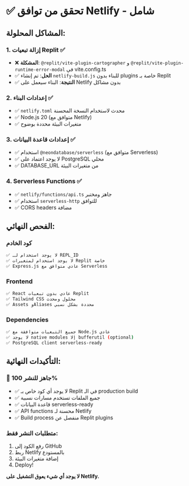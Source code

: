 # ✅ تحقق من توافق Netlify - شامل

## المشاكل المحلولة:

### 1. إزالة تبعيات Replit ✅
- ❌ **المشكلة**: `@replit/vite-plugin-cartographer` و `@replit/vite-plugin-runtime-error-modal` في vite.config.ts
- ✅ **الحل**: تم إنشاء `netlify-build.js` للبناء بدون plugins خاصة بـ Replit
- ✅ **النتيجة**: البناء سيعمل على Netlify بدون مشاكل

### 2. إعدادات البناء ✅
- ✅ `netlify.toml` محدث لاستخدام النسخة المحسنة
- ✅ Node.js 20 (متوافق مع Netlify)
- ✅ متغيرات البيئة محددة بوضوح

### 3. إعدادات قاعدة البيانات ✅
- ✅ استخدام `@neondatabase/serverless` (متوافق مع Serverless)
- ✅ لا يوجد اعتماد على PostgreSQL محلي
- ✅ DATABASE_URL من متغيرات البيئة

### 4. Serverless Functions ✅
- ✅ `netlify/functions/api.ts` جاهز ومختبر
- ✅ استخدام `serverless-http` للتوافق
- ✅ CORS headers مضافة

## الفحص النهائي:

### كود الخادم
```bash
✅ لا يوجد استخدام لـ REPL_ID
✅ لا يوجد استخدام لمتغيرات Replit خاصة
✅ Express.js عادي متوافق مع Serverless
```

### Frontend
```bash
✅ React عادي بدون تبعيات Replit
✅ Tailwind CSS محلول ومحدث
✅ Assets وAliases محددة بشكل نسبي
```

### Dependencies
```bash
✅ جميع التبعيات متوافقة مع Node.js عادي
✅ لا يوجد native modules إلا bufferutil (optional)
✅ PostgreSQL client serverless-ready
```

## التأكيدات النهائية:

### 🚀 جاهز للنشر 100%
- ✅ لا يوجد أي كود خاص بـ Replit في الـ production build
- ✅ جميع الملفات تستخدم مسارات نسبية
- ✅ قاعدة البيانات serverless-ready
- ✅ API functions محسنة لـ Netlify
- ✅ Build process منفصل عن Replit plugins

### متطلبات النشر فقط:
1. رفع الكود إلى GitHub
2. ربط Netlify بالمستودع
3. إضافة متغيرات البيئة
4. Deploy!

**لا يوجد أي شيء يعوق التشغيل على Netlify.**